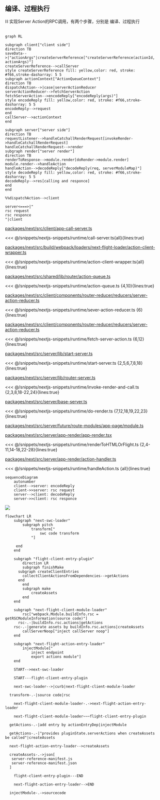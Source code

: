 ## 编译、过程执行

<style>
  *::-webkit-scrollbar {
    display: none;
  }
	:root {
		--prism-font-size: 0.8em !important;
	}
	div[class*='language-'], pre[class*='language-'], code[class*='language-'] {
		--prism-font-size: 0.8em !important;
	}
	.slidev-code-wrapper {
		max-height: 300px !important;
    overflow-y: scroll !important;
	}
	/* .slidev-code-wrapper {
		max-height: 400px  !important;
	} */
</style>
<p v-click.hidden="[1,2]">
  ⛓️ 实现Server Action的RPC调用，有两个步骤，分别是 <span class="text-yellow-300">编译</span>、<span class="text-yellow-300">过程执行</span>
</p>

<div class="grid grid-cols-2 gap-3 translate-y-[-40px] " >
  <div v-click="[2,12]">

```mermaid

graph RL

subgraph client["client side"]
direction TB
saveData-->|"actionArgs"|createServerReference["createServerReference(actionId, actionArgs)"]
createServerReference-->callServer
style createServerReference fill: yellow,color: red, stroke: #f66,stroke-dasharray: 5 5
subgraph actionContext["ActionQueueContext"]
direction TB
dispatchAction-->|case|serverActionReducer
serverActionReducer-->fetchServerAction
fetchServerAction-->encodeReply["encodeReply(args)"]
style encodeReply fill: yellow,color: red, stroke: #f66,stroke-dasharray: 5 5
encodeReply-->request
end
callServer-->actionContext
end

subgraph server["server side"]
direction TB
requestListener-->handleCatchallRenderRequest[invokeRender->handleCatchallRenderRequest]
handleCatchallRenderRequest-->render
subgraph render["server render"]
direction TB
renderToResponse-->module.render[doRender->module.render]
module.render-->handleAction
handleAction-->decodeReply["decodeReply(req, serverModuleMap)"]
style decodeReply fill: yellow,color: red, stroke: #f66,stroke-dasharray: 5 5
decodeReply-->res[calling and responce]
end
end

%%dispatchAction-->client

server<===>|"
rsc request
rsc responce
"|client

```

  </div>
<div class="relative">
  <div v-click="[3,4]" class="absolute w-full">

<div class=" text-[12px]">

[packages/next/src/client/app-call-server.ts](vscode://file///Users/ppdemoer/work/next.js/packages/next/src/build/webpack/loaders/next-metadata-image-loader.ts)

</div>

<<< @/snippets/nextjs-snippets/runtime/call-server.ts{all}{lines:true}

  </div>
  <div v-click="[2,3]" class="absolute w-full">

<div class=" text-[12px]">

[packages/next/src/build/webpack/loaders/next-flight-loader/action-client-wrapper.ts](vscode://file///Users/ppdemoer/work/next.js/packages/next/src/build/webpack/loaders/next-flight-loader/action-client-wrapper.ts)

</div>

<<< @/snippets/nextjs-snippets/runtime/action-client-wrapper.ts{all}{lines:true}

  </div>
	  <div v-click="[4,5]" class="absolute w-full">

<div class=" text-[12px]">

[packages/next/src/shared/lib/router/action-queue.ts](vscode://file///Users/ppdemoer/work/next.js/packages/next/src/shared/lib/router/action-queue.ts)

</div>

<<< @/snippets/nextjs-snippets/runtime/action-queue.ts {4,10}{lines:true}

  </div>
<div v-click="[5,6]" class="absolute w-full">

<div class=" text-[12px]">

[packages/next/src/client/components/router-reducer/reducers/server-action-reducer.ts](vscode://file///Users/ppdemoer/work/next.js/packages/next/src/client/components/router-reducer/reducers/server-action-reducer.ts)

</div>

<<< @/snippets/nextjs-snippets/runtime/sever-action-reducer.ts {6}{lines:true}

  </div>
<div v-click="[6,7]" class="absolute w-full">

<div class=" text-[12px]">

[packages/next/src/client/components/router-reducer/reducers/server-action-reducer.ts](vscode://file///Users/ppdemoer/work/next.js/packages/next/src/client/components/router-reducer/reducers/server-action-reducer.ts)

</div>

<<< @/snippets/nextjs-snippets/runtime/fetch-server-action.ts {6,12}{lines:true}

  </div>
<div v-click="[7,8]" class="absolute w-full">

<div class=" text-[12px]">

[packages/next/src/server/lib/start-server.ts](vscode://file///Users/ppdemoer/work/next.js/packages/next/src/server/lib/start-server.ts)

</div>

<<< @/snippets/nextjs-snippets/runtime/start-server.ts {2,5,6,7,8,18}{lines:true}

  </div>
<div v-click="[8,9]" class="absolute w-full">

<div class=" text-[12px]">

[packages/next/src/server/lib/router-server.ts](vscode://file///Users/ppdemoer/work/next.js/packages/next/src/server/lib/router-server.ts)

</div>

<<< @/snippets/nextjs-snippets/runtime/invoke-render-and-call.ts {2,3,8,18-22,24}{lines:true}

  </div>
<div v-click="[9,10]" class="absolute w-full">

<div class=" text-[12px]">

[packages/next/src/server/base-server.ts](vscode://file///Users/ppdemoer/work/next.js/packages/next/src/server/base-server.ts)

</div>

<<< @/snippets/nextjs-snippets/runtime/do-render.ts {7,12,18,19,22,23}{lines:true}

  </div>
<div v-click="[10,11]" class="absolute w-full">

<div class=" text-[12px]">

[packages/next/src/server/future/route-modules/app-page/module.ts](vscode://file///Users/ppdemoer/work/next.js/packages/next/src/server/future/route-modules/app-page/module.ts)

[packages/next/src/server/app-render/app-render.tsx](vscode://file///Users/ppdemoer/work/next.js/packages/next/src/server/app-render/app-render.tsx)

</div>

<<< @/snippets/nextjs-snippets/runtime/renderToHTMLOrFlight.ts {2,4-11,14-18,22-28}{lines:true}

  </div>
<div v-click="[11,12]" class="absolute w-full">

<div class=" text-[12px]">

[packages/next/src/server/app-render/action-handler.ts](vscode://file///Users/ppdemoer/work/next.js/packages/next/src/server/app-render/action-handler.ts)

</div>

<<< @/snippets/nextjs-snippets/runtime/handleAction.ts {all}{lines:true}

  </div>
</div>
</div>
<div class="grid grid-cols-2 gap-3 w-full translate-y-[-400px]" v-click="[12,13]">
<div>
	
```mermaid
sequenceDiagram
	autonumber
	client-->server: encodeReply
	client->>server: rsc request
	server-->client: decodeReply
	server->>client: rsc responce
```
</div>
	<div>
		<img src="/rpc-calling.webp"/>
	</div>
</div>

<div v-click="13" class="translate-y-[-700px] w-full">

```mermaid
flowchart LR
	subgraph "next-swc-loader"
		subgraph pitch
            transform["
                swc code transform
            "]

     end
	end

	subgraph "flight-client-entry-plugin"
		direction LR
		subgraph finishMake
      subgraph createClientEntries
        collectClientActionsFromDependencies-->getActions
      end
		end
		subgraph make
			createAssets
		end
	end

	subgraph "next-flight-client-module-loader"
		rsc["webpack.Module.buildInfo.rsc = getRSCModuleInformation(source code)"]
	  rsc-.-|buildInfo.rsc.actions|getActions
    rsc-.-|generate assets by buildInfo.rsc.actions|createAssets
		callServerNoop["inject callServer noop"]
	end

	subgraph "next-flight-action-entry-loader"
		injectModule["
            inject endpoint
            export actions module"]
	end

	START-->next-swc-loader

	START---flight-client-entry-plugin

	next-swc-loader-->|curb|next-flight-client-module-loader

  transform-.-|source code|rsc

	next-flight-client-module-loader-.->next-flight-action-entry-loader

	next-flight-client-module-loader~~~flight-client-entry-plugin

  getActions-.-|add entry by actionEntryDep|injectModule

  getActions-.-|"provides pluginState.serverActions when createAssets be called"|createAssets

  next-flight-action-entry-loader-->createAssets

  createAssets-.->json[
   server-reference-manifest.js
   server-reference-manifest.json
  ]

	flight-client-entry-plugin---END

	next-flight-action-entry-loader-->END

  injectModule-.->sourcecode
```

</div>
